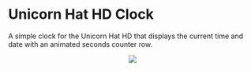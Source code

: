# Unicorn Hat HD Clock
A simple clock for the Unicorn Hat HD that displays the current time and date with an animated seconds counter row.



<p align="center">
  <img src="https://raw.githubusercontent.com/jonathanmeaney/unicorn-hat-hd-clock/master/screenshot.png">
</p>
